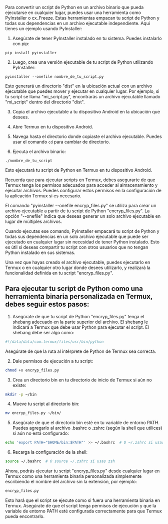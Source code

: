 Para convertir un script de Python en un archivo binario que pueda ejecutarse en cualquier lugar, puedes usar una herramienta como PyInstaller o cx_Freeze. Estas herramientas empacan tu script de Python y todas sus dependencias en un archivo ejecutable independiente. Aquí tienes un ejemplo usando PyInstaller:

1. Asegúrate de tener PyInstaller instalado en tu sistema. Puedes instalarlo con pip:

```
pip install pyinstaller
```

2. Luego, crea una versión ejecutable de tu script de Python utilizando PyInstaller:

```
pyinstaller --onefile nombre_de_tu_script.py
```

Esto generará un directorio "dist" en la ubicación actual con un archivo ejecutable que puedes mover y ejecutar en cualquier lugar. Por ejemplo, si tu script se llama "mi_script.py", encontrarás un archivo ejecutable llamado "mi_script" dentro del directorio "dist".

3. Copia el archivo ejecutable a tu dispositivo Android en la ubicación que desees.

4. Abre Termux en tu dispositivo Android.

5. Navega hasta el directorio donde copiaste el archivo ejecutable. Puedes usar el comando `cd` para cambiar de directorio.

6. Ejecuta el archivo binario:

```
./nombre_de_tu_script
```

Esto ejecutará tu script de Python en Termux en tu dispositivo Android.

Recuerda que para ejecutar scripts en Termux, debes asegurarte de que Termux tenga los permisos adecuados para acceder al almacenamiento y ejecutar archivos. Puedes configurar estos permisos en la configuración de la aplicación Termux si es necesario.

El comando "pyinstaller --onefile encryp_files.py" se utiliza para crear un archivo ejecutable a partir de tu script de Python "encryp_files.py". La opción "--onefile" indica que deseas generar un solo archivo ejecutable en lugar de múltiples archivos. 

Cuando ejecutas ese comando, PyInstaller empacará tu script de Python y todas sus dependencias en un solo archivo ejecutable que puede ser ejecutado en cualquier lugar sin necesidad de tener Python instalado. Esto es útil si deseas compartir tu script con otros usuarios que no tengan Python instalado en sus sistemas.

Una vez que hayas creado el archivo ejecutable, puedes ejecutarlo en Termux o en cualquier otro lugar donde desees utilizarlo, y realizará la funcionalidad definida en tu script "encryp_files.py".
## Para ejecutar tu script de Python como una herramienta binaria personalizada en Termux, debes seguir estos pasos:

1. Asegúrate de que tu script de Python "encryp_files.py" tenga el shebang adecuado en la parte superior del archivo. El shebang le indicará a Termux que debe usar Python para ejecutar el script. El shebang debe ser algo como:

```python
#!/data/data/com.termux/files/usr/bin/python
```

Asegúrate de que la ruta al intérprete de Python de Termux sea correcta.

2. Dale permisos de ejecución a tu script:

```bash
chmod +x encryp_files.py
```

3. Crea un directorio bin en tu directorio de inicio de Termux si aún no existe:

```bash
mkdir -p ~/bin
```

4. Mueve tu script al directorio bin:

```bash
mv encryp_files.py ~/bin/
```

5. Asegúrate de que el directorio bin esté en tu variable de entorno PATH. Puedes agregarlo al archivo .bashrc o .zshrc (según la shell que utilices) si aún no está configurado:

```bash
echo 'export PATH="$HOME/bin:$PATH"' >> ~/.bashrc  # O ~/.zshrc si usas zsh
```

6. Recarga la configuración de la shell:

```bash
source ~/.bashrc  # O source ~/.zshrc si usas zsh
```

Ahora, podrás ejecutar tu script "encryp_files.py" desde cualquier lugar en Termux como una herramienta binaria personalizada simplemente escribiendo el nombre del archivo sin la extensión, por ejemplo:

```bash
encryp_files.py
```

Esto hará que el script se ejecute como si fuera una herramienta binaria en Termux. Asegúrate de que el script tenga permisos de ejecución y que la variable de entorno PATH esté configurada correctamente para que Termux pueda encontrarlo.
